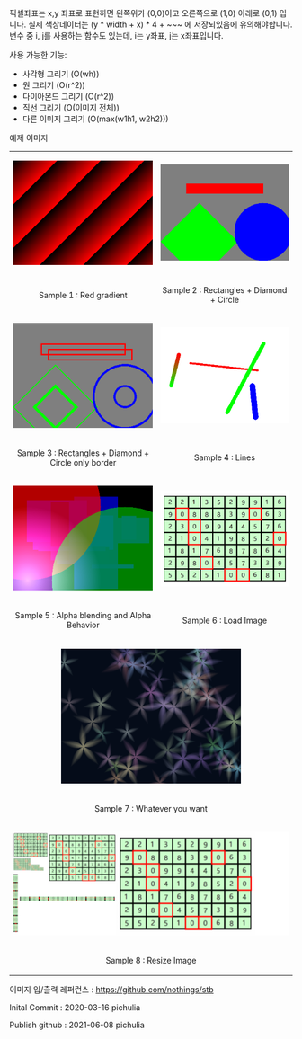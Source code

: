 픽셀좌표는 x,y 좌표로 표현하면 왼쪽위가 (0,0)이고 오른쪽으로 (1,0) 아래로 (0,1) 입니다.
실제 색상데이터는 (y * width + x) * 4 + ~~~ 에 저장되있음에 유의해야합니다.
변수 중 i, j를 사용하는 함수도 있는데, i는 y좌표, j는 x좌표입니다.

사용 가능한 기능:

* 사각형 그리기 (O(wh))
* 원 그리기 (O(r^2))
* 다이아몬드 그리기 (O(r^2))
* 직선 그리기 (O(이미지 전체))
* 다른 이미지 그리기 (O(max(w1h1, w2h2)))

예제 이미지

<table>
  <tr><td><p align="center"><img src="./ImageGenerator/sample1.png" alt="sample1"/></p></td><td><p align="center"><img src="./ImageGenerator/sample2.png" alt="sample2"/></p></td></tr>
  <tr><td><p align="center">Sample 1 : Red gradient                                </p></td><td><p align="center">Sample 2 : Rectangles + Diamond + Circle               </p></td></tr>
  <tr><td><p align="center"><img src="./ImageGenerator/sample3.png" alt="sample3"/></p></td><td><p align="center"><img src="./ImageGenerator/sample4.png" alt="sample4"/></p></td></tr>
  <tr><td><p align="center">Sample 3 : Rectangles + Diamond + Circle only border   </p></td><td><p align="center">Sample 4 : Lines                                       </p></td></tr>
  <tr><td><p align="center"><img src="./ImageGenerator/sample5.png" alt="sample5"/></p></td><td><p align="center"><img src="./ImageGenerator/sample6.png" alt="sample6"/></p></td></tr>
  <tr><td><p align="center">Sample 5 : Alpha blending and Alpha Behavior           </p></td><td><p align="center">Sample 6 : Load Image                                  </p></td></tr>
  <tr><td colspan=2><p align="center"><img src="./ImageGenerator/sample7.png" alt="sample7"/>                                                                            </p></td></tr>
  <tr><td colspan=2><p align="center">Sample 7 : Whatever you want                                                                                                       </p></td></tr>
  <tr><td colspan=2><p align="center"><img src="./ImageGenerator/sample8.png" alt="sample8"/>                                                                            </p></td></tr>
  <tr><td colspan=2><p align="center">Sample 8 : Resize Image                                                                                                            </p></td></tr>
</table>


이미지 입/출력 레퍼런스 : https://github.com/nothings/stb

Inital Commit : 2020-03-16 pichulia

Publish github : 2021-06-08 pichulia
